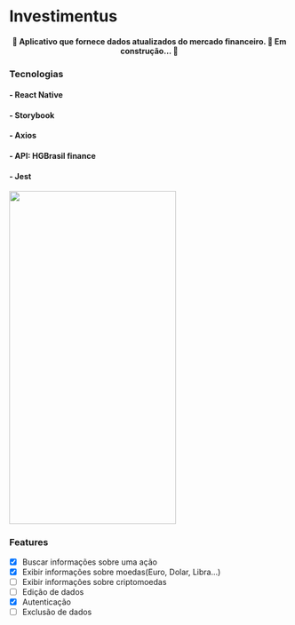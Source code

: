 # Investimentus
<h4 align="center"> 
	🚧  Aplicativo que fornece dados atualizados do mercado financeiro. 🚀 Em construção...  🚧
</h4>


### Tecnologias
<h4> - React Native </h4> 
<h4> - Storybook </h4>
<h4> - Axios </h4> 
<h4> - API: HGBrasil finance </h4>
<h4> - Jest </h4>

<img src="https://github.com/marcelorafael/investimentus/blob/master/investimentus.gif" width="300" height="600" />

### Features

- [x] Buscar informações sobre uma ação
- [x] Exibir informações sobre moedas(Euro, Dolar, Libra...)
- [ ] Exibir informações sobre criptomoedas
- [ ] Edição de dados
- [x] Autenticação
- [ ] Exclusão de dados
